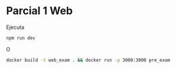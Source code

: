 # Parcial 1 Web

Ejecuta

```bash
npm run dev
```

O

```bash
docker build -t web_exam . && docker run -p 3000:3000 pre_exam
```
